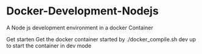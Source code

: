 # Docker-Development-Nodejs
A Node js development environment in a docker Container 

Get starten
Get the docker container started by ./docker_compile.sh dev up to start the container in dev mode

